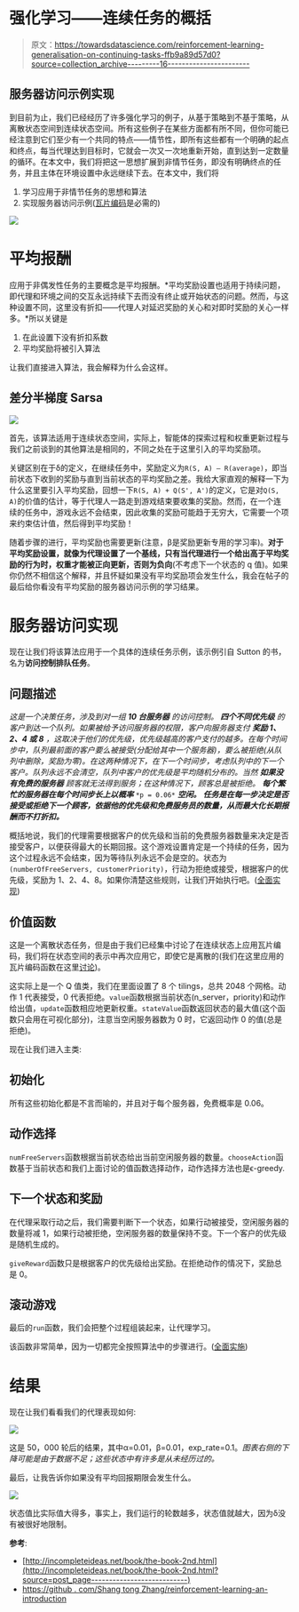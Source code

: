 # 强化学习——连续任务的概括

> 原文：<https://towardsdatascience.com/reinforcement-learning-generalisation-on-continuing-tasks-ffb9a89d57d0?source=collection_archive---------16----------------------->

## 服务器访问示例实现

到目前为止，我们已经经历了许多强化学习的例子，从基于策略到不基于策略，从离散状态空间到连续状态空间。所有这些例子在某些方面都有所不同，但你可能已经注意到它们至少有一个共同的特点——情节性，即所有这些都有一个明确的起点和终点，每当代理达到目标时，它就会一次又一次地重新开始，直到达到一定数量的循环。在本文中，我们将把这一思想扩展到非情节任务，即没有明确终点的任务，并且主体在环境设置中永远继续下去。在本文中，我们将

1.  学习应用于非情节任务的思想和算法
2.  实现服务器访问示例([瓦片编码](/reinforcement-learning-tile-coding-implementation-7974b600762b)是必需的)

![](img/9cbdf3bd4687de2d7dc9878961b7d1cb.png)

# 平均报酬

应用于非偶发性任务的主要概念是平均报酬。*平均奖励设置也适用于持续问题，即代理和环境之间的交互永远持续下去而没有终止或开始状态的问题。然而，与这种设置不同，这里没有折扣——代理人对延迟奖励的关心和对即时奖励的关心一样多。*所以关键是

1.  在此设置下没有折扣系数
2.  平均奖励将被引入算法

让我们直接进入算法，我会解释为什么会这样。

## 差分半梯度 Sarsa

![](img/26c5dceef90aabe84f12bd5802c1af4b.png)

首先，该算法适用于连续状态空间，实际上，智能体的探索过程和权重更新过程与我们之前谈到的其他算法是相同的，不同之处在于这里引入的平均奖励项。

关键区别在于δ的定义，在继续任务中，奖励定义为`R(S, A) — R(average)`，即当前状态下收到的奖励与直到当前状态的平均奖励之差。我给大家直观的解释一下为什么这里要引入平均奖励，回想一下`R(S, A) + Q(S', A')`的定义，它是对`Q(S, A)`的价值的估计，等于代理人一路走到游戏结束要收集的奖励。然而，在一个连续的任务中，游戏永远不会结束，因此收集的奖励可能趋于无穷大，它需要一个项来约束估计值，然后得到平均奖励！

随着步骤的进行，平均奖励也需要更新(注意，β是奖励更新专用的学习率)。**对于平均奖励设置，就像为代理设置了一个基线，只有当代理进行一个给出高于平均奖励的行为时，权重才能被正向更新，否则为负向**(不考虑下一个状态的 q 值)。如果你仍然不相信这个解释，并且怀疑如果没有平均奖励项会发生什么，我会在帖子的最后给你看没有平均奖励的服务器访问示例的学习结果。

# 服务器访问实现

现在让我们将该算法应用于一个具体的连续任务示例，该示例引自 Sutton 的书，名为**访问控制排队任务**。

## 问题描述

*这是一个决策任务，涉及到对一组* ***10 台服务器*** *的访问控制。* ***四个不同优先级*** *的客户到达一个队列。如果被给予访问服务器的权限，客户向服务器支付* ***奖励 1、2、4 或 8*** *，这取决于他们的优先级，优先级越高的客户支付的越多。在每个时间步中，队列最前面的客户要么被接受(分配给其中一个服务器)，要么被拒绝(从队列中删除，奖励为零)。在这两种情况下，在下一个时间步，考虑队列中的下一个客户。队列永远不会清空，队列中客户的优先级是平均随机分布的。当然* ***如果没有免费的服务器*** *顾客就无法得到服务；在这种情况下，顾客总是被拒绝。* ***每个繁忙的服务器在每个时间步长上以概率*** `*p = 0.06*` ***空闲。*** ***任务是在每一步决定是否接受或拒绝下一个顾客，依据他的优先级和免费服务员的数量，从而最大化长期报酬而不打折扣。***

概括地说，我们的代理需要根据客户的优先级和当前的免费服务器数量来决定是否接受客户，以便获得最大的长期回报。这个游戏设置肯定是一个持续的任务，因为这个过程永远不会结束，因为等待队列永远不会是空的。状态为`(numberOfFreeServers, customerPriority)`，行动为拒绝或接受，根据客户的优先级，奖励为 1、2、4、8。如果你清楚这些规则，让我们开始执行吧。([全面实现](https://github.com/MJeremy2017/Reinforcement-Learning-Implementation/blob/master/AccessControl/ServerAccess.py))

## 价值函数

这是一个离散状态任务，但是由于我们已经集中讨论了在连续状态上应用瓦片编码，我们将在状态空间的表示中再次应用它，即使它是离散的(我们在这里应用的瓦片编码函数在这里[讨论](/reinforcement-learning-on-policy-function-approximation-2f47576f772d))。

这实际上是一个 Q 值类，我们在里面设置了 8 个 tilings，总共 2048 个网格。动作 1 代表接受，0 代表拒绝。`value`函数根据当前状态(n_server，priority)和动作给出值，`update`函数相应地更新权重。`stateValue`函数返回状态的最大值(这个函数只会用在可视化部分)，注意当空闲服务器数为 0 时，它返回动作 0 的值(总是拒绝)。

现在让我们进入主类:

## 初始化

所有这些初始化都是不言而喻的，并且对于每个服务器，免费概率是 0.06。

## 动作选择

`numFreeServers`函数根据当前状态给出当前空闲服务器的数量。`chooseAction`函数基于当前状态和我们上面讨论的值函数选择动作，动作选择方法也是ϵ-greedy.

## 下一个状态和奖励

在代理采取行动之后，我们需要判断下一个状态，如果行动被接受，空闲服务器的数量将减 1，如果行动被拒绝，空闲服务器的数量保持不变。下一个客户的优先级是随机生成的。

`giveReward`函数只是根据客户的优先级给出奖励。在拒绝动作的情况下，奖励总是 0。

## 滚动游戏

最后的`run`函数，我们会把整个过程组装起来，让代理学习。

该函数非常简单，因为一切都完全按照算法中的步骤进行。([全面实施](https://github.com/MJeremy2017/Reinforcement-Learning-Implementation/blob/master/AccessControl/ServerAccess.py))

# 结果

现在让我们看看我们的代理表现如何:

![](img/901852dfd3f33069852ff9cac164d01f.png)

这是 50，000 轮后的结果，其中α=0.01，β=0.01，exp_rate=0.1。*图表右侧的下降可能是由于数据不足；这些状态中有许多是从未经历过的。*

最后，让我告诉你如果没有平均回报期限会发生什么。

![](img/782a478d795a4aa6975b870707a7aec4.png)

状态值比实际值大得多，事实上，我们运行的轮数越多，状态值就越大，因为δ没有被很好地限制。

**参考**:

*   [http://incompleteideas.net/book/the-book-2nd.html](http://incompleteideas.net/book/the-book-2nd.html?source=post_page---------------------------)
*   [https://github . com/Shang tong Zhang/reinforcement-learning-an-introduction](https://github.com/ShangtongZhang/reinforcement-learning-an-introduction)